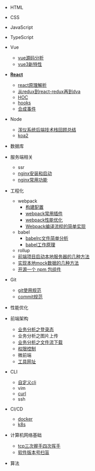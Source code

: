 
<!-- [HTML](/) -->
* HTML

* CSS

* JavaScript

* TypeScript

* Vue
  * [vue源码分析](/vue/vueAnalysis.md)
  * [vue3新特性](/vue/vue3.md)

* [**React**](/react/index.md)
  * [react原理解析](/react/reactAnalysis.md)
  * [从redux到react-redux再到dva](/react/reduxFlows.md)
  * [HOC](/react/hoc.md)
  * [hooks]()
  * [合成事件](/react/composeEvent.md)

* Node
  * [浑仪系统后端技术栈回顾总结](/node/hyxt.md)
  * [koa2](/node/koa2.md)

* 数据库

* 服务端相关
  * ssr
  * [nginx安装和启动](/service/nginx01.md)
  * [nginx常用功能](/service/nginx02.md)

* 工程化
  * webpack
    * [构建配置](/工程化/config.md)
    * [webpack常用插件](/工程化/webpackCommonUsePlugin.md)
    * [webpack性能优化](/工程化/performanceOptimize.md)
    * [Webpack编译流程的简单实现](/工程化/webpackCompilerRealize.md)
  * babel
    * [babelrc文件简单分析](/工程化/babelrc.md)
    * [babel工作原理](/工程化/babelPrinciple.md)
  * rollup
  * [前端项目启动本地服务器的几种方法](/工程化/devServer.md)
  * [实现本地mock数据的几种方法](/工程化/mock.md)
  * [开源一个 npm 包组件](/工程化/npmComp.md)

* Git
  * [git使用规范](/git/useStandard.md)
  * [commit规范](/git/commitStandard.md)

* 性能优化

* 前端架构
  * [业务分析之登录态](/前端架构/loginStatus.md)
  * 业务分析之图片上传
  * [业务分析之文件流下载](/前端架构/businessFileDown.md)
  * [权限控制]()
  * 微前端
  * [工具网址](/前端架构/utilSites.md)

* CLI
  * [自定义cli](/cli/custom.md)
  * vim
  * [curl](/cli/curl.md)
  * ssh

* CI/CD
  * [docker](/cicd/docker.md)
  * [k8s](/cicd/k8s.md)

* 计算机网络基础
  * [tcp三次握手四次挥手]()
  * [软件版本号扫盲](/networkBase/version.md)

* 算法

<!-- * 最佳实践 -->
